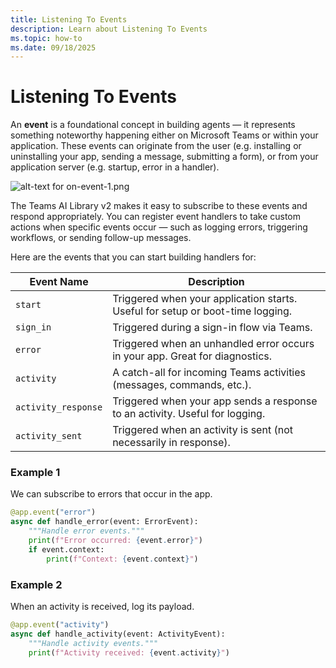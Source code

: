 ```yaml
---
title: Listening To Events
description: Learn about Listening To Events
ms.topic: how-to
ms.date: 09/18/2025
---
```


# Listening To Events

An **event** is a foundational concept in building agents — it represents something noteworthy happening either on Microsoft Teams or within your application. These events can originate from the user (e.g. installing or uninstalling your app, sending a message, submitting a form), or from your application server (e.g. startup, error in a handler).

![alt-text for on-event-1.png](~/assets/diagrams/on-event-1.png)

The Teams AI Library v2 makes it easy to subscribe to these events and respond appropriately. You can register event handlers to take custom actions when specific events occur — such as logging errors, triggering workflows, or sending follow-up messages.

Here are the events that you can start building handlers for:

| **Event Name**      | **Description**                                                                |
| ------------------- | ------------------------------------------------------------------------------ |
| `start`             | Triggered when your application starts. Useful for setup or boot-time logging. |
| `sign_in`            | Triggered during a sign-in flow via Teams.                                     |
| `error`             | Triggered when an unhandled error occurs in your app. Great for diagnostics.   |
| `activity`          | A catch-all for incoming Teams activities (messages, commands, etc.).          |
| `activity_response` | Triggered when your app sends a response to an activity. Useful for logging.   |
| `activity_sent`     | Triggered when an activity is sent (not necessarily in response).              |

### Example 1

We can subscribe to errors that occur in the app.

```python
@app.event("error")
async def handle_error(event: ErrorEvent):
    """Handle error events."""
    print(f"Error occurred: {event.error}")
    if event.context:
        print(f"Context: {event.context}")
```

### Example 2

When an activity is received, log its payload.

```python
@app.event("activity")
async def handle_activity(event: ActivityEvent):
    """Handle activity events."""
    print(f"Activity received: {event.activity}")
```
